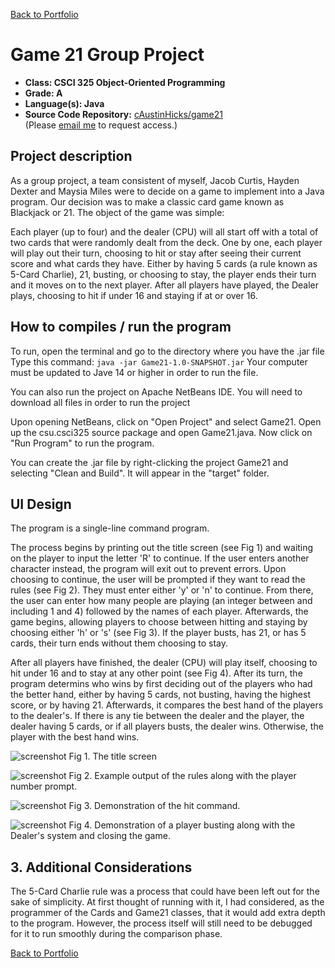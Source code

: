 [Back to Portfolio](./)

Game 21 Group Project
===============

-   **Class: CSCI 325 Object-Oriented Programming** 
-   **Grade: A**
-   **Language(s): Java**
-   **Source Code Repository:** [cAustinHicks/game21](https://github.com/cAustinHicks/game21)  
    (Please [email me](mailto:cahicks@csustudent.net?subject=GitHub%20Access) to request access.)

## Project description
As a group project, a team consistent of myself, Jacob Curtis, Hayden Dexter and Maysia Miles were to decide on a game to implement into a Java program. Our decision was to make a classic card game known as Blackjack or 21. The object of the game was simple:

Each player (up to four) and the dealer (CPU) will all start off with a total of two cards that were randomly dealt from the deck.
One by one, each player will play out their turn, choosing to hit or stay after seeing their current score and what cards they have.
Either by having 5 cards (a rule known as 5-Card Charlie), 21, busting, or choosing to stay, the player ends their turn and it moves on to the next player.
After all players have played, the Dealer plays, choosing to hit if under 16 and staying if at or over 16.

## How to compiles / run the program

To run, open the terminal and go to the directory where you have the .jar file
Type this command:
```java -jar Game21-1.0-SNAPSHOT.jar```
Your computer must be updated to Jave 14 or higher in order to run the file.

You can also run the project on Apache NetBeans IDE.
You will need to download all files in order to run the project

Upon opening NetBeans, click on "Open Project" and select Game21.
Open up the csu.csci325 source package and open Game21.java.
Now click on "Run Program" to run the program.

You can create the .jar file by right-clicking the project Game21 and selecting "Clean and Build". It will appear in the "target" folder.

## UI Design

The program is a single-line command program. 

The process begins by printing out the title screen (see Fig 1) and waiting on the player to input the letter 'R' to continue. If the user enters another character instead, the program will exit out to prevent errors. Upon choosing to continue, the user will be prompted if they want to read the rules (see Fig 2). They must enter either 'y' or 'n' to continue. From there, the user can enter how many people are playing (an integer between and including 1 and 4) followed by the names of each player. Afterwards, the game begins, allowing players to choose between hitting and staying by choosing either 'h' or 's' (see Fig 3). If the player busts, has 21, or has 5 cards, their turn ends without them choosing to stay.

After all players have finished, the dealer (CPU) will play itself, choosing to hit under 16 and to stay at any other point (see Fig 4). After its turn, the program determins who wins by first deciding out of the players who had the better hand, either by having 5 cards, not busting, having the highest score, or by having 21. Afterwards, it compares the best hand of the players to the dealer's. If there is any tie between the dealer and the player, the dealer having 5 cards, or if all players busts, the dealer wins. Otherwise, the player with the best hand wins.

![screenshot](images/game21_1.png)
Fig 1. The title screen

![screenshot](images/game21_2.png)
Fig 2. Example output of the rules along with the player number prompt.

![screenshot](images/game21_3.png)
Fig 3. Demonstration of the hit command.

![screenshot](images/game21_4.png)
Fig 4. Demonstration of a player busting along with the Dealer's system and closing the game.

## 3. Additional Considerations

The 5-Card Charlie rule was a process that could have been left out for the sake of simplicity. At first thought of running with it, I had considered, as the programmer of the Cards and Game21 classes, that it would add extra depth to the program. However, the process itself will still need to be debugged for it to run smoothly during the comparison phase.

[Back to Portfolio](./)
